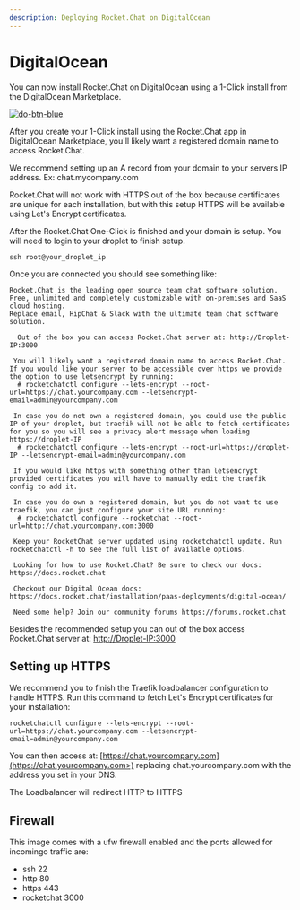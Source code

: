 ```yaml
---
description: Deploying Rocket.Chat on DigitalOcean
---
```


# DigitalOcean

You can now install Rocket.Chat on DigitalOcean using a 1-Click install from the DigitalOcean Marketplace.

[![do-btn-blue](https://user-images.githubusercontent.com/51996/58146107-50512580-7c1a-11e9-8ec9-e032ba387c2a.png)](https://marketplace.digitalocean.com/apps/rocket-chat?action=deploy&refcode=1940fe28bd31)

After you create your 1-Click install using the Rocket.Chat app in DigitalOcean Marketplace, you'll likely want a registered domain name to access Rocket.Chat.

We recommend setting up an A record from your domain to your servers IP address. Ex: chat.mycompany.com

Rocket.Chat will not work with HTTPS out of the box because certificates are unique for each installation, but with this setup HTTPS will be available using Let's Encrypt certificates.

After the Rocket.Chat One-Click is finished and your domain is setup. You will need to login to your droplet to finish setup.

```text
ssh root@your_droplet_ip
```

Once you are connected you should see something like:

```text
Rocket.Chat is the leading open source team chat software solution. Free, unlimited and completely customizable with on-premises and SaaS cloud hosting.
Replace email, HipChat & Slack with the ultimate team chat software solution.

  Out of the box you can access Rocket.Chat server at: http://Droplet-IP:3000

 You will likely want a registered domain name to access Rocket.Chat. If you would like your server to be accessible over https we provide the option to use letsencrypt by running:
  # rocketchatctl configure --lets-encrypt --root-url=https://chat.yourcompany.com --letsencrypt-email=admin@yourcompany.com

 In case you do not own a registered domain, you could use the public IP of your droplet, but traefik will not be able to fetch certificates for you so you will see a privacy alert message when loading https://droplet-IP
  # rocketchatctl configure --lets-encrypt --root-url=https://droplet-IP --letsencrypt-email=admin@yourcompany.com

 If you would like https with something other than letsencrypt provided certificates you will have to manually edit the traefik config to add it.

 In case you do own a registered domain, but you do not want to use traefik, you can just configure your site URL running:
  # rocketchatctl configure --rocketchat --root-url=http://chat.yourcompany.com:3000

 Keep your RocketChat server updated using rocketchatctl update. Run rocketchatctl -h to see the full list of available options.

 Looking for how to use Rocket.Chat? Be sure to check our docs: https://docs.rocket.chat

 Checkout our Digital Ocean docs: https://docs.rocket.chat/installation/paas-deployments/digital-ocean/

 Need some help? Join our community forums https://forums.rocket.chat
```

Besides the recommended setup you can out of the box access Rocket.Chat server at: [http://Droplet-IP:3000](http://Droplet-IP:3000)

## Setting up HTTPS

We recommend you to finish the Traefik loadbalancer configuration to handle HTTPS. Run this command to fetch Let's Encrypt certificates for your installation:

```text
rocketchatctl configure --lets-encrypt --root-url=https://chat.yourcompany.com --letsencrypt-email=admin@yourcompany.com
```

You can then access at: [https://chat.yourcompany.com](https://chat.yourcompany.com>) replacing chat.yourcompany.com with the address you set in your DNS.

The Loadbalancer will redirect HTTP to HTTPS

## Firewall

This image comes with a ufw firewall enabled and the ports allowed for incomingo traffic are:

* ssh 22
* http 80
* https 443
* rocketchat 3000

